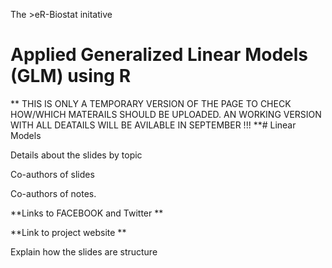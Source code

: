 The >eR-Biostat initative
# Applied Generalized Linear Models (GLM) using R 

** THIS IS ONLY A TEMPORARY VERSION OF THE PAGE TO CHECK HOW/WHICH MATERAILS SHOULD BE UPLOADED. AN WORKING VERSION WITH ALL DEATAILS WILL BE AVILABLE IN SEPTEMBER !!! **# Linear Models

Details about the slides by topic

Co-authors of slides

Co-authors of notes.

**Links to FACEBOOK and Twitter **

**Link to project website **

Explain how the slides are structure
